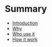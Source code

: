 # Summary

* [Introduction](README.md)
* [Why](chapter1.md)
* [Who use it](who-use-it.md)
* [How it work](how-it-work.md)

